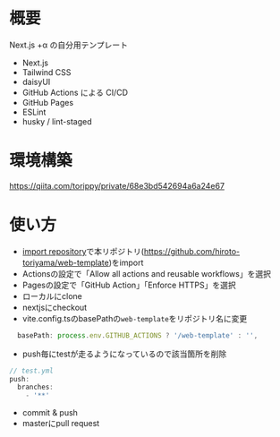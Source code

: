 # 概要
Next.js +α の自分用テンプレート
* Next.js
* Tailwind CSS
* daisyUI
* GitHub Actions による CI/CD
* GitHub Pages
* ESLint
* husky / lint-staged


# 環境構築
https://qiita.com/torippy/private/68e3bd542694a6a24e67

# 使い方
* [import repository](https://github.com/new/import)で本リポジトリ(https://github.com/hiroto-toriyama/web-template)をimport
* Actionsの設定で「Allow all actions and reusable workflows」を選択
* Pagesの設定で「GitHub Action」「Enforce HTTPS」を選択
* ローカルにclone
* nextjsにcheckout
* vite.config.tsのbasePathの`web-template`をリポジトリ名に変更
```javascript:next.config.js
  basePath: process.env.GITHUB_ACTIONS ? '/web-template' : '',
```
* push毎にtestが走るようになっているので該当箇所を削除
```typescript
// test.yml
push:
  branches:
    - '**'
```
* commit & push
* masterにpull request
